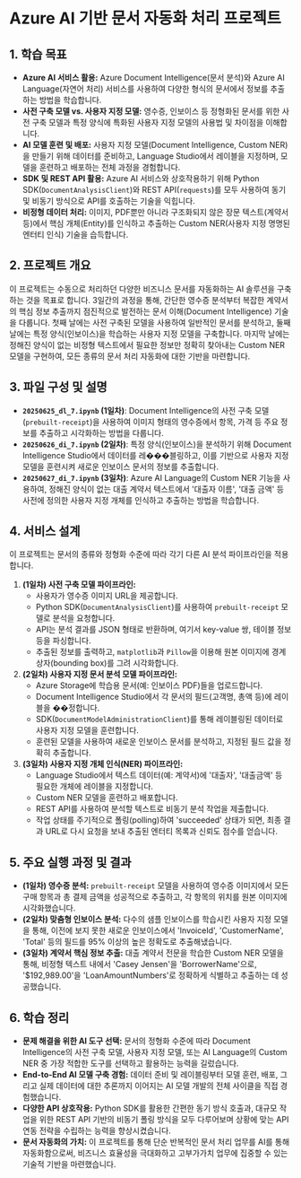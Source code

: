 # Azure AI 기반 문서 자동화 처리 프로젝트

## 1. 학습 목표

- **Azure AI 서비스 활용:** Azure Document Intelligence(문서 분석)와 Azure AI Language(자연어 처리) 서비스를 사용하여 다양한 형식의 문서에서 정보를 추출하는 방법을 학습합니다.
- **사전 구축 모델 vs. 사용자 지정 모델:** 영수증, 인보이스 등 정형화된 문서를 위한 사전 구축 모델과 특정 양식에 특화된 사용자 지정 모델의 사용법 및 차이점을 이해합니다.
- **AI 모델 훈련 및 배포:** 사용자 지정 모델(Document Intelligence, Custom NER)을 만들기 위해 데이터를 준비하고, Language Studio에서 레이블을 지정하며, 모델을 훈련하고 배포하는 전체 과정을 경험합니다.
- **SDK 및 REST API 활용:** Azure AI 서비스와 상호작용하기 위해 Python SDK(`DocumentAnalysisClient`)와 REST API(`requests`)를 모두 사용하여 동기 및 비동기 방식으로 API를 호출하는 기술을 익힙니다.
- **비정형 데이터 처리:** 이미지, PDF뿐만 아니라 구조화되지 않은 장문 텍스트(계약서 등)에서 핵심 개체(Entity)를 인식하고 추출하는 Custom NER(사용자 지정 명명된 엔터티 인식) 기술을 습득합니다.

## 2. 프로젝트 개요

이 프로젝트는 수동으로 처리하던 다양한 비즈니스 문서를 자동화하는 AI 솔루션을 구축하는 것을 목표로 합니다. 3일간의 과정을 통해, 간단한 영수증 분석부터 복잡한 계약서의 핵심 정보 추출까지 점진적으로 발전하는 문서 이해(Document Intelligence) 기술을 다룹니다. 첫째 날에는 사전 구축된 모델을 사용하여 일반적인 문서를 분석하고, 둘째 날에는 특정 양식(인보이스)을 학습하는 사용자 지정 모델을 구축합니다. 마지막 날에는 정해진 양식이 없는 비정형 텍스트에서 필요한 정보만 정확히 찾아내는 Custom NER 모델을 구현하여, 모든 종류의 문서 처리 자동화에 대한 기반을 마련합니다.

## 3. 파일 구성 및 설명

- **`20250625_dl_7.ipynb` (1일차)**: Document Intelligence의 사전 구축 모델(`prebuilt-receipt`)을 사용하여 이미지 형태의 영수증에서 항목, 가격 등 주요 정보를 추출하고 시각화하는 방법을 다룹니다.
- **`20250626_di_7.ipynb` (2일차)**: 특정 양식(인보이스)을 분석하기 위해 Document Intelligence Studio에서 데이터를 레���블링하고, 이를 기반으로 사용자 지정 모델을 훈련시켜 새로운 인보이스 문서의 정보를 추출합니다.
- **`20250627_di_7.ipynb` (3일차)**: Azure AI Language의 Custom NER 기능을 사용하여, 정해진 양식이 없는 대출 계약서 텍스트에서 '대출자 이름', '대출 금액' 등 사전에 정의한 사용자 지정 개체를 인식하고 추출하는 방법을 학습합니다.

## 4. 서비스 설계

이 프로젝트는 문서의 종류와 정형화 수준에 따라 각기 다른 AI 분석 파이프라인을 적용합니다.

1.  **(1일차) 사전 구축 모델 파이프라인:**
    - 사용자가 영수증 이미지 URL을 제공합니다.
    - Python SDK(`DocumentAnalysisClient`)를 사용하여 `prebuilt-receipt` 모델로 분석을 요청합니다.
    - API는 분석 결과를 JSON 형태로 반환하며, 여기서 key-value 쌍, 테이블 정보 등을 파싱합니다.
    - 추출된 정보를 출력하고, `matplotlib`과 `Pillow`을 이용해 원본 이미지에 경계 상자(bounding box)를 그려 시각화합니다.
2.  **(2일차) 사용자 지정 문서 분석 모델 파이프라인:**
    - Azure Storage에 학습용 문서(예: 인보이스 PDF)들을 업로드합니다.
    - Document Intelligence Studio에서 각 문서의 필드(고객명, 총액 등)에 레이블을 ��정합니다.
    - SDK(`DocumentModelAdministrationClient`)를 통해 레이블링된 데이터로 사용자 지정 모델을 훈련합니다.
    - 훈련된 모델을 사용하여 새로운 인보이스 문서를 분석하고, 지정된 필드 값을 정확히 추출합니다.
3.  **(3일차) 사용자 지정 개체 인식(NER) 파이프라인:**
    - Language Studio에서 텍스트 데이터(예: 계약서)에 '대출자', '대출금액' 등 필요한 개체에 레이블을 지정합니다.
    - Custom NER 모델을 훈련하고 배포합니다.
    - REST API를 사용하여 분석할 텍스트로 비동기 분석 작업을 제출합니다.
    - 작업 상태를 주기적으로 폴링(polling)하여 'succeeded' 상태가 되면, 최종 결과 URL로 다시 요청을 보내 추출된 엔터티 목록과 신뢰도 점수를 얻습니다.

## 5. 주요 실행 과정 및 결과

- **(1일차) 영수증 분석:** `prebuilt-receipt` 모델을 사용하여 영수증 이미지에서 모든 구매 항목과 총 결제 금액을 성공적으로 추출하고, 각 항목의 위치를 원본 이미지에 시각화했습니다.
- **(2일차) 맞춤형 인보이스 분석:** 다수의 샘플 인보이스를 학습시킨 사용자 지정 모델을 통해, 이전에 보지 못한 새로운 인보이스에서 'InvoiceId', 'CustomerName', 'Total' 등의 필드를 95% 이상의 높은 정확도로 추출해냈습니다.
- **(3일차) 계약서 핵심 정보 추출:** 대출 계약서 전문을 학습한 Custom NER 모델을 통해, 비정형 텍스트 내에서 'Casey Jensen'을 'BorrowerName'으로, '$192,989.00'을 'LoanAmountNumbers'로 정확하게 식별하고 추출하는 데 성공했습니다.

## 6. 학습 정리

- **문제 해결을 위한 AI 도구 선택:** 문서의 정형화 수준에 따라 Document Intelligence의 사전 구축 모델, 사용자 지정 모델, 또는 AI Language의 Custom NER 중 가장 적합한 도구를 선택하고 활용하는 능력을 길렀습니다.
- **End-to-End AI 모델 구축 경험:** 데이터 준비 및 레이블링부터 모델 훈련, 배포, 그리고 실제 데이터에 대한 추론까지 이어지는 AI 모델 개발의 전체 사이클을 직접 경험했습니다.
- **다양한 API 상호작용:** Python SDK를 활용한 간편한 동기 방식 호출과, 대규모 작업을 위한 REST API 기반의 비동기 폴링 방식을 모두 다루어보며 상황에 맞는 API 연동 전략을 수립하는 능력을 향상시켰습니다.
- **문서 자동화의 가치:** 이 프로젝트를 통해 단순 반복적인 문서 처리 업무를 AI를 통해 자동화함으로써, 비즈니스 효율성을 극대화하고 고부가가치 업무에 집중할 수 있는 기술적 기반을 마련했습니다.
